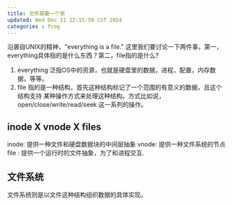 ```yaml
---
title: 文件需要一个家
updated: Wed Dec 11 12:15:59 CST 2024
categories : frog
---
```

沿袭自UNIX的精神，"everything is a file." 这里我们要讨论一下两件事，第一，
everything具体指的是什么东西？第二，file指的是什么?

1. everything 泛指OS中的资源，也就是硬盘里的数据，进程，配置，内存数据，等等。
2. file 指的是一种结构，首先这种结构标记了一个范围的有意义的数据，且这个结构支持
    某种操作方式来处理这种结构。方式比如说，open/close/write/read/seek
    这一系列的操作。

## inode X vnode X files 
inode: 提供一种文件和硬盘数据块的中间层抽象
vnode: 提供一种文件系统的节点
file : 提供一个运行时的文件抽象，为了和进程交互.



## 文件系统
文件系统则是以文件这种结构组织数据的具体实现。
